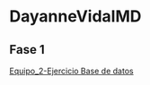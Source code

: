 # DayanneVidalMD

## Fase 1

[Equipo_2-Ejercicio Base de datos](https://github.com/mariagarnica/_mineria/blob/main/Equipo_2-Ejercicio%20Base%20de%20Datos.pdf)
